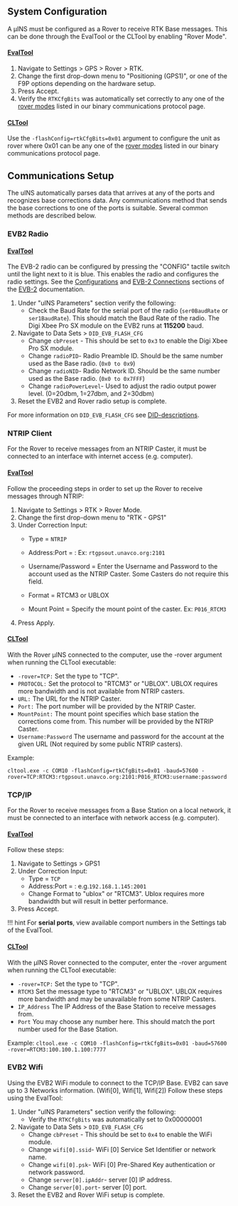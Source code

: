 ## System Configuration
A µINS must be configured as a Rover to receive RTK Base messages. This can be done through the EvalTool or the CLTool by enabling "Rover Mode".

#### [EvalTool](../software/evaltool.md)
1. Navigate to Settings > GPS > Rover > RTK.
2. Change the first drop-down menu to "Positioning (GPS1)", or one of the F9P options depending on the hardware setup.
3. Press Accept.
4. Verify the `RTKCfgBits` was automatically set correctly to any one of the [rover modes](../../com-protocol/DID-descriptions/#rtk-configuration) listed in our binary communications protocol page.

#### [CLTool](../software/cltool.md)
Use the `-flashConfig=rtkCfgBits=0x01` argument to configure the unit as rover where 0x01 can be any one of the [rover modes](../../com-protocol/DID-descriptions/#rtk-configuration) listed in our binary communications protocol page.

## Communications Setup

The uINS automatically parses data that arrives at any of the ports and recognizes base corrections data. Any communications method that sends the base corrections to one of the ports is suitable. Several common methods are described below.

### **EVB2 Radio**

#### [EvalTool](../software/evaltool.md)  

The EVB-2 radio can be configured by pressing the "CONFIG" tactile switch until the light next to it is blue. This enables the radio and configures the radio settings.  See the [Configurations](../../hardware/EVB2/#configurations) and [EVB-2 Connections](../../hardware/EVB2/#evb-2-connections) sections of the [EVB-2](../../hardware/EVB2) documentation.

1. Under "uINS Parameters" section verify the following:
   - Check the Baud Rate for the serial port of the radio (`ser0BaudRate` or `ser1BaudRate`). This should match the Baud Rate of the radio. The Digi Xbee Pro SX module on the EVB2 runs at **115200** baud.
1. Navigate to Data Sets > `DID_EVB_FLASH_CFG`
   - Change `cbPreset` - This should be set to `0x3` to enable the Digi Xbee Pro SX module. 
   - Change `radioPID`- Radio Preamble ID. Should be the same number used as the Base radio. (`0x0 to 0x9`)
   - Change `radioNID`- Radio Network ID. Should be the same number used as the Base radio. (`0x0 to 0x7FFF`)
   - Change `radioPowerLevel`- Used to adjust the radio output power level. (0=20dbm, 1=27dbm, and 2=30dbm)
1. Reset the EVB2 and Rover radio setup is complete.

For more information on `DID_EVB_FLASH_CFG` see [DID-descriptions](../../com-protocol/DID-descriptions/).

<!-- #### EvalTool - Radio to Computer to Rover

1. Navigate to Settings > RTK > Rover Mode.

2. Change the first drop-down menu to "RTK - GPS1."

3. Edit the following fields under "Correction Input":

   - Type = `Serial`

   - Serial Port = `#` Replace the '#' with the COM port number of the radio.

   - Select the desired baud rate. This should match the baud rate the radio is running at.  

4. Press Accept and Rover radio setup is complete.

#### CLTool - Radio to Computer to Rover

Enter the following arguments when running the CLTool executable: 

- `-c #`
  Open the COM port of the µINS. Windows users will use the name of the COM port, e.g. COM7. Linux users must enter the path to the correct COM port, e.g. /dev/ttyUSB0.
- `-baud=#`
  Set the baud rate at which the µINS will receive corrections (Replace # with baud rate number). This number will vary depending on setup. For lower quality radios use of lower baud rates maybe necessary. (ex: 57600).

- `-rover=`
  Specify where format/corrections will come from.
  - `SERIAL:`
    The serial port where the radio is connected. The computer will receive corrections through this port and pass them to the µINS.
  - `RTCM3:`
    Standard data format for RTK corrections.

Example:

```
cltool.exe -flashConfig=rtkCfgBits=0x01 -rover=SERIAL:RTCM3:COM9:57600
```

!!! Note
​	It is recommended that the rover and base station are set to the same baud rate as the radio. This will avoid over-saturating the radio. -->

### **NTRIP Client**

For the Rover to receive messages from an NTRIP Caster, it must be connected to an interface with internet access (e.g. computer).

#### [EvalTool](../software/evaltool.md)

Follow the proceeding steps in order to set up the Rover to receive messages through NTRIP:

1. Navigate to Settings > RTK > Rover Mode.
2. Change the first drop-down menu to "RTK - GPS1" 
3. Under Correction Input:
   - Type = `NTRIP`
   
   - Address:Port = <URL of NTRIP Caster>:<Port number>
     Ex: `rtgpsout.unavco.org:2101`
   
   - Username/Password = Enter the Username and Password to the account used as the NTRIP Caster. Some Casters do not require this field.
   
   - Format = RTCM3 or UBLOX
   
   - Mount Point = Specify the mount point of the caster.
     Ex: `P016_RTCM3`
4. Press Apply.

#### [CLTool](../software/cltool.md)

With the Rover µINS connected to the computer, use the -rover argument when running the CLTool executable:

- `-rover=TCP:`
  Set the type to "TCP".
- `PROTOCOL:`
  Set the protocol to "RTCM3" or "UBLOX". UBLOX requires more bandwidth and is not available from NTRIP casters.
- `URL:`
  The URL for the NTRIP Caster.
- `Port:`
  The port number will be provided by the NTRIP Caster.
- `MountPoint:`
  The mount point specifies which base station the corrections come from. This number will be provided by the NTRIP Caster.
- `Username:Password`
  The username and password for the account at the given URL (Not required by some public NTRIP casters).

Example:

```
cltool.exe -c COM10 -flashConfig=rtkCfgBits=0x01 -baud=57600 -rover=TCP:RTCM3:rtgpsout.unavco.org:2101:P016_RTCM3:username:password
```

### **TCP/IP**

For the Rover to receive messages from a Base Station on a local network, it must be connected to an interface with network access (e.g. computer).

#### [EvalTool](../software/evaltool.md)

Follow these steps:

1. Navigate to Settings > GPS1
1. Under Correction Input:
   - Type = `TCP`
   - Address:Port = <IP address of base station>:<Port number>
     e.g.`192.168.1.145:2001`
   - Change Format to "ublox" or "RTCM3". Ublox requires more bandwidth but will result in better performance.
1. Press Accept.

!!! hint
	For **serial ports**, view available comport numbers in the Settings tab of the EvalTool.

#### [CLTool](../software/cltool.md)

With the µINS Rover connected to the computer, enter the -rover argument when running the CLTool executable:

- `-rover=TCP:`
  Set the type to "TCP".
- `RTCM3`
  Set the message type to "RTCM3" or "UBLOX". UBLOX requires more bandwidth and may be unavailable from some NTRIP Casters.  
- `IP_Address`
  The IP Address of the Base Station to receive messages from.
- `Port`
  You may choose any number here. This should match the port number used for the Base Station.

Example: `cltool.exe -c COM10 -flashConfig=rtkCfgBits=0x01 -baud=57600 -rover=RTCM3:100.100.1.100:7777`

### **EVB2 Wifi**

Using the EVB2 WiFi module to connect to the TCP/IP Base. EVB2 can save up to 3 Networks information. (Wifi[0], Wifi[1], Wifi[2]) Follow these steps using the EvalTool:

1. Under "uINS Parameters" section verify the following:
   - Verify the `RTKCfgBits` was automatically set to 0x00000001
1. Navigate to Data Sets > `DID_EVB_FLASH_CFG`
   - Change `cbPreset` - This should be set to `0x4` to enable the WiFi module. 
   - Change `wifi[0].ssid`- WiFi [0] Service Set Identifier or network name.
   - Change `wifi[0].psk`- WiFi [0] Pre-Shared Key authentication or network password.
   - Change `server[0].ipAddr`- server [0] IP address.
   - Change `server[0].port`- server [0] port.
1. Reset the EVB2 and Rover WiFi setup is complete.

